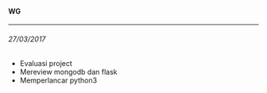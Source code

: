 #### WG
---

###### 27/03/2017
* Evaluasi project
* Mereview mongodb dan flask
* Memperlancar python3
